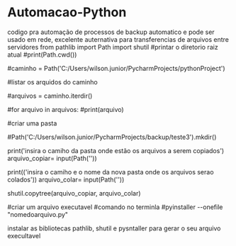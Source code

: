 # Automacao-Python
codigo pra automação de processos de backup automatico e pode ser usado em rede, excelente auternativa para transferencias de arquivos entre servidores
from pathlib import Path
import shutil
#printar o diretorio raiz atual
#print(Path.cwd())

#caminho = Path('C:/Users/wilson.junior/PycharmProjects/pythonProject')

#listar os arquidos do caminho

#arquivos = caminho.iterdir()

#for arquivo in arquivos:
    #print(arquivo)

#criar uma pasta

#Path('C:/Users/wilson.junior/PycharmProjects/backup/teste3').mkdir()

print('insira o camiho da pasta onde estão os arquivos a serem copiados')
arquivo_copiar= input(Path(''))

print(('insira o camiho  e o nome da nova pasta onde  os arquivos serao colados'))
arquivo_colar= input(Path(''))

shutil.copytree(arquivo_copiar, arquivo_colar)


#criar um arquivo executavel
#comando no terminla #pyinstaller --onefile "nomedoarquivo.py"

instalar as bibliotecas pathlib, shutil e pysntaller para gerar o seu arquivo execultavel 
